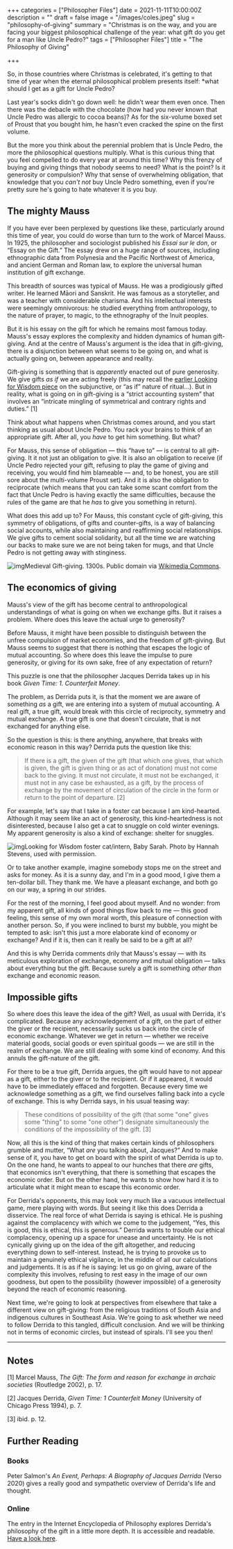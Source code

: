+++
categories = ["Philosopher Files"]
date = 2021-11-11T10:00:00Z
description = ""
draft = false
image = "/images/coles.jpeg"
slug = "philosophy-of-giving"
summary = "Christmas is on the way, and you are facing your biggest philosophical challenge of the year: what gift do you get for a man like Uncle Pedro?"
tags = ["Philosopher Files"]
title = "The Philosophy of Giving"

+++

So, in those countries where Christmas is celebrated, it's getting to  that time of year when the eternal philosophical problem presents  itself: *what should I get as a gift for Uncle Pedro?

Last year's socks didn't go down well: he didn't wear them even once. Then  there was the debacle with the chocolate (how had you never known that  Uncle Pedro was allergic to cocoa beans)? As for the six-volume boxed  set of Proust that you bought him, he hasn't even cracked the spine on  the first volume.

But the more you think about the perennial  problem that is Uncle Pedro, the more the philosophical questions  multiply. What is this curious thing that you feel compelled to do every year at around this time? Why this frenzy of buying and giving things  that nobody seems to need? What is the point? Is it generosity or  compulsion? Why that sense of overwhelming obligation, that knowledge  that you *can't not* buy Uncle Pedro something, even if you're pretty sure he's going to hate whatever it is you buy.

## The mighty Mauss

If you have ever been perplexed by questions like these, particularly  around this time of year,  you could do worse than turn to the work of  Marcel Mauss. In 1925, the philosopher and sociologist published his *Essai sur le don*, or “Essay on the Gift.” The essay drew on a huge range of sources,  including ethnographic data from Polynesia and the Pacific Northwest of  America, and ancient German and Roman law, to explore the universal  human institution of gift exchange.

This breadth of sources was  typical of Mauss. He was a prodigiously gifted writer. He learned Māori  and Sanskrit. He was famous as a storyteller, and was a teacher with  considerable charisma. And his intellectual interests were seemingly  omnivorous: he studied everything from anthropology, to the nature of  prayer, to magic, to the ethnography of the Inuit peoples.

But it  is his essay on the gift for which he remains most famous today. Mauss's essay explores the complexity and hidden dynamics of human gift-giving. And at the centre of Mauss's argument is the idea that in gift-giving,  there is a disjunction between what seems to be going on, and what is  actually going on, between appearance and reality.

Gift-giving is something that is *apparently* enacted out of pure generosity. We give gifts *as if* we are acting freely (this may recall the [earlier Looking for Wisdom piece](/philosophy-of-ritual/) on the subjunctive, or “as if” nature of ritual…). But in reality, what is going on in gift-giving is a “strict accounting system” that  involves an “intricate mingling of symmetrical and contrary rights and  duties.” [1]

Think about what happens when Christmas comes around, and you start thinking as usual about Uncle Pedro. You rack your brains to think of an appropriate gift. After all, you *have* to get him something. But what?

For Mauss, this sense of obligation — this “have to” — is central to all  gift-giving. It it not just an obligation to give. It is also an  obligation to receive (if Uncle Pedro rejected your gift, refusing to  play the game of giving and receiving, you would find him blameable —  and, to be honest, you are still sore about the multi-volume Proust  set). And it is also the obligation to reciprocate (which means that you can take some scant comfort from the fact that Uncle Pedro is having  exactly the same difficulties, because the rules of the game are that he *has* to give you something in return).

What does this add up to? For Mauss, this constant cycle of gift-giving, this symmetry of  obligations, of gifts and counter-gifts, is a way of balancing social  accounts, while also maintaining and reaffirming social relationships.  We give gifts to cement social solidarity, but all the time we are  watching our backs to make sure we are not being taken for mugs, and  that Uncle Pedro is not getting away with stinginess. 

![img](/images/medieval-gift.jpg)Medieval Gift-giving. 1300s. Public domain via [Wikimedia Commons](https://commons.wikimedia.org/wiki/File:Weltchronik_Fulda_Aa88_317r_detail.jpg).

## The economics of giving

Mauss's view of the gift has become central to anthropological understandings  of what is going on when we exchange gifts. But it raises a problem.  Where does this leave the actual urge to generosity?

Before Mauss, it might have been possible to distinguish between the unfree  compulsion of market economies, and the freedom of gift-giving. But  Mauss seems to suggest that there is nothing that escapes the logic of  mutual accounting. So where does this leave the impulse to pure  generosity, or giving for its own sake, free of any expectation of  return?

This puzzle is one that the philosopher Jacques Derrida takes up in his book *Given Time: 1. Counterfeit Money*.

The problem, as Derrida puts it, is that the moment we are aware of something *as* a gift, we are entering into a system of mutual accounting. A real gift, a true gift, would break with this circle of reciprocity, symmetry and  mutual exchange. A true gift is one that doesn't circulate, that is not  exchanged for anything else.

So the question is this: is there  anything, anywhere, that breaks with economic reason in this way?  Derrida puts the question like this:

> If there is a gift,  the given of the gift (that which one gives, that which is given, the  gift is given thing or as act of donation) must not come back to the  giving. It must not circulate, it must not be exchanged, it must not in  any case be exhausted, as a gift, by the process of exchange by the  movement of circulation of the circle in the form or return to the point of departure. [2]

For example, let's say that I take in a foster cat because I am kind-hearted. Although it may seem like an act  of generosity, this kind-heartedness is not disinterested, because I  also get a cat to snuggle on cold winter evenings. My apparent  generosity is also a kind of exchange: shelter for snuggles.

![img](/images/babysarah.jpeg)Looking for Wisdom foster cat/intern, Baby Sarah. Photo by Hannah Stevens, used with permission.

Or to take another example, imagine somebody stops me on the street and  asks for money. As it is a sunny day, and I'm in a good mood, I give  them a ten-dollar bill. They thank me. We have a pleasant exchange, and  both go on our way, a spring in our strides.

For the rest of the  morning, I feel good about myself. And no wonder: from my apparent gift, all kinds of good things flow back to me — this good feeling, this  sense of my own moral worth, this pleasure of connection with another  person. So, if you were inclined to burst my bubble, you might be  tempted to ask: isn't this just a more elaborate kind of economy or  exchange? And if it is, then can it really be said to be a gift at all?

And this is why Derrida comments drily that Mauss's essay — with its  meticulous exploration of exchange, economy and mutual obligation —  talks about everything but the gift. Because surely a gift is something *other than* exchange and economic reason.

## Impossible gifts

So where does this leave the idea of the gift? Well, as usual with  Derrida, it's complicated. Because any acknowledgement of a gift, on the part of either the giver or the recipient, necessarily sucks us back  into the circle of economic exchange. Whatever we get in return —  whether we receive material goods, social goods or even spiritual goods — we are still in the realm of exchange. We are still dealing with some  kind of economy. And this annuls the gift-nature of the gift. 

For there to be a true gift, Derrida argues, the gift would have to not  appear as a gift, either to the giver or to the recipient. Or if it  appeared, it would have to be immediately effaced and forgotten. Because every time we acknowledge something as a gift, we find ourselves  falling back into a cycle of exchange. This is why Derrida says, in his  usual teasing way: 

> These conditions of possibility of  the gift (that some "one" gives some "thing" to some "one other")  designate simultaneously the conditions of the impossibility of the  gift. [3]

Now, all this is the kind of thing that makes certain kinds of philosophers grumble and mutter, “What *are* you talking about, Jacques?” And to make sense of it, you have to get  on board with the spirit of what Derrida is up to. On the one hand, he  wants to appeal to our hunches that there *are* gifts, that  economics isn't everything, that there is something that escapes the  economic order. But on the other hand, he wants to show how hard it is  to articulate what it might mean to escape this economic order.

For Derrida's opponents, this may look very much like a vacuous  intellectual game, mere playing with words. But seeing it like this does Derrida a disservice. The real force of what Derrida is saying is  ethical. He is pushing against the complacency with which we come to the judgement, “Yes, this is good, this is ethical, this is generous.”  Derrida wants to trouble our ethical complacency, opening up a space for unease and uncertainty. He is not cynically giving up on the idea of  the gift altogether, and reducing everything down to self-interest.  Instead, he is trying to provoke us to maintain a genuinely ethical  vigilance, in the middle of all our calculations and judgements. It is  as if he is saying: let us go on giving, aware of the complexity this  involves, refusing to rest easy in the image of our own goodness, but  open to the possibility (however impossible) of a generosity beyond the  reach of economic reasoning. 

Next time, we're going to look at  perspectives from elsewhere that take a different view on gift-giving:  from the religious traditions of South Asia and indigenous cultures in  Southeast Asia. We're going to ask whether we need to follow Derrida to  this tangled, difficult conclusion. And we will be thinking not in terms of economic circles, but instead of spirals. I'll see you then!

------

## Notes

[1] Marcel Mauss, *The Gift: The form and reason for exchange in archaic societies* (Routledge 2002), p. 17.

[2] Jacques Derrida, *Given Time: 1 Counterfeit Money* (University of Chicago Press 1994), p. 7.

[3] ibid. p. 12.

## Further Reading

### Books

Peter Salmon's *An Event, Perhaps: A Biography of Jacques Derrida* (Verso 2020) gives a really good and sympathetic overview of Derrida's life and thought.

### Online

The entry in the Internet Encyclopedia of Philosophy explores Derrida's  philosophy of the gift in a little more depth. It is accessible and  readable. [Have a look here](https://iep.utm.edu/derrida/).
